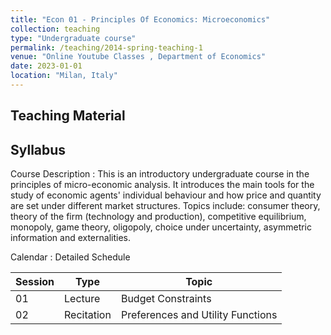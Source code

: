 ```yaml
---
title: "Econ 01 - Principles Of Economics: Microeconomics"
collection: teaching
type: "Undergraduate course"
permalink: /teaching/2014-spring-teaching-1
venue: "Online Youtube Classes , Department of Economics"
date: 2023-01-01
location: "Milan, Italy"
---
```


## Teaching Material

## Syllabus

Course Description
:   This is an introductory undergraduate course in the principles of micro-economic analysis. It introduces the main tools for the study of economic agents' individual behaviour and how price and quantity are set under different market structures. Topics include: consumer theory, theory of the firm (technology and production), competitive equilibrium, monopoly, game theory, oligopoly, choice under uncertainty, asymmetric information and externalities.

Calendar
:    Detailed Schedule

| Session   | Type         |  Topic                                      |
| --------  | ------------ | ------------------------------------------- |
| 01        | Lecture      | Budget Constraints                          |
| 02        | Recitation   | Preferences and Utility Functions           |

